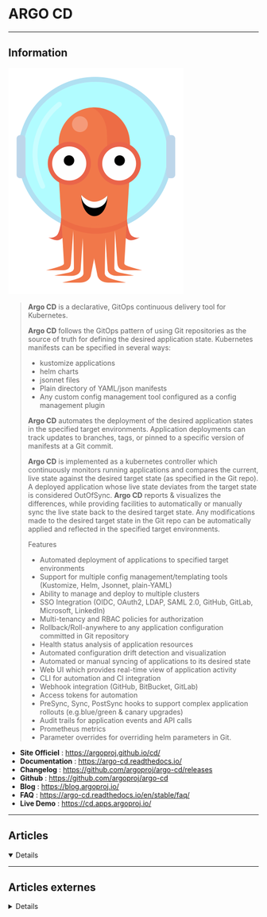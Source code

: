 # ARGO CD
----

## <i class="fa-solid fa-hashtag"></i> Information

![Logo](../../_media/apps/argocd/argocd_logo.png ':size=250 :no-zoom')


> <i class="fa-solid fa-quote-left"></i> **Argo CD** is a declarative, GitOps continuous delivery tool for Kubernetes.
> 
> **Argo CD** follows the GitOps pattern of using Git repositories as the source of truth for defining the desired application state. Kubernetes manifests can be specified in several ways:
>
> - kustomize applications
> - helm charts
> - jsonnet files
> - Plain directory of YAML/json manifests
> - Any custom config management tool configured as a config management plugin
>
> **Argo CD** automates the deployment of the desired application states in the specified target environments. Application deployments can track updates to branches, tags, or pinned to a specific version of manifests at a Git commit.
> 
> **Argo CD** is implemented as a kubernetes controller which continuously monitors running applications and compares the current, live state against the desired target state (as specified in the Git repo). A deployed application whose live state deviates from the target state is considered OutOfSync. **Argo CD** reports & visualizes the differences, while providing facilities to automatically or manually sync the live state back to the desired target state. Any modifications made to the desired target state in the Git repo can be automatically applied and reflected in the specified target environments.
> 
> Features
>
> - Automated deployment of applications to specified target environments
> - Support for multiple config management/templating tools (Kustomize, Helm, Jsonnet, plain-YAML)
> - Ability to manage and deploy to multiple clusters
> - SSO Integration (OIDC, OAuth2, LDAP, SAML 2.0, GitHub, GitLab, Microsoft, LinkedIn)
> - Multi-tenancy and RBAC policies for authorization
> - Rollback/Roll-anywhere to any application configuration committed in Git repository
> - Health status analysis of application resources
> - Automated configuration drift detection and visualization
> - Automated or manual syncing of applications to its desired state
> - Web UI which provides real-time view of application activity
> - CLI for automation and CI integration
> - Webhook integration (GitHub, BitBucket, GitLab)
> - Access tokens for automation
> - PreSync, Sync, PostSync hooks to support complex application rollouts (e.g.blue/green & canary upgrades)
> - Audit trails for application events and API calls
> - Prometheus metrics
> - Parameter overrides for overriding helm parameters in Git. <i class="fa-solid fa-quote-left fa-rotate-180"></i>


- <i class="fa-solid fa-globe"></i> **Site Officiel** : https://argoproj.github.io/cd/
- <i class="fa-solid fa-book"></i> **Documentation** : https://argo-cd.readthedocs.io/
- <i class="fa-solid fa-file-circle-question"></i> **Changelog** : https://github.com/argoproj/argo-cd/releases
- <i class="fa-brands fa-github"></i> **Github** : https://github.com/argoproj/argo-cd
- <i class="fab fa-blogger-b"></i> **Blog** : https://blog.argoproj.io/
- <i class="far fa-question-circle"></i> **FAQ** : https://argo-cd.readthedocs.io/en/stable/faq/
- <i class="far fa-calendar-alt"></i> **Live Demo** : https://cd.apps.argoproj.io/

---

## <i class="fa-regular fa-newspaper"></i> Articles

<details open>

</details>

---

## <i class="fa-solid fa-glasses"></i> Articles externes

<details>

- [Argo CD : Économiser ses deniers sans impacter la performance](https://blog.ippon.fr/2025/04/04/argo-cd-economiser-ses-deniers-sans-impacter-la-performance/)
- [ArgoCD, le meilleur ami du GitOps et de Kubernetes](https://fgtech.medium.com/argocd-le-meilleur-ami-du-gitops-et-de-kubernetes-25f2694c746)
- [3 patterns for deploying Helm charts with Argo CD](https://developers.redhat.com/articles/2023/05/25/3-patterns-deploying-helm-charts-argocd)
- [A Comprehensive Overview of Argo CD Architectures – 2024](https://codefresh.io/blog/a-comprehensive-overview-of-argo-cd-architectures-2024/)
- [A Fully Argo-Based Ecosystem For Continuous Delivery and Deployment](https://codefresh.io/blog/a-fully-argo-based-ecosystem-for-continuous-delivery-and-deployment/)
- [Applied GitOps with Argo CD](https://thenewstack.io/applied-gitops-with-argocd/)
- [Argo CD - GitOps Continuous Delivery for Kubernetes](https://www.youtube.com/watch?v=aWDIQMbp1cc&feature=youtu.be&t=1m4s)
- [Argo CD and Codefresh GitOps Security Updates 3/18/2024 – Preventing Brute-Force and Denial of Service](https://codefresh.io/blog/argo-cd-and-codefresh-gitops-security-updates-3-18-2024-preventing-brute-force-and-denial-of-service/)
- [Argo CD and Tekton: Match made in Kubernetes heaven](https://developers.redhat.com/blog/2020/11/03/argo-cd-and-tekton-match-made-in-kubernetes-heaven)
- [Argo CD Application Dependencies](https://codefresh.io/blog/argo-cd-application-dependencies/)
- [Argo CD Best Practices](https://codefresh.io/blog/argo-cd-best-practices/)
- [Argo CD: Applying GitOps Principles To Manage Production Environment In Kubernetes](https://youtu.be/vpWQeoaiRM4)
- [Automate CI/CD on pull requests with Argo CD ApplicationSets](https://developers.redhat.com/articles/2022/04/05/automate-cicd-pull-requests-argo-cd-applicationsets)
- [Automation of Everything - How To Combine Argo Events, Workflows & Pipelines, CD, and Rollouts](https://youtu.be/XNXJtxkUKeY)
- [Awesome-Argo: A Curated List of Awesome Projects and Resources Related to Argo](https://github.com/terrytangyuan/awesome-argo)
- [CI/CD in Light Speed with K8s and Argo CD](https://www.youtube.com/watch?v=OdzH82VpMwI&feature=youtu.be)
- [Combining Argo CD (GitOps), Crossplane (Control Plane), And KubeVela (OAM)](https://youtu.be/eEcgn_gU3SM)
- [Comparison of Argo CD, Spinnaker, Jenkins X, and Tekton](https://www.inovex.de/blog/spinnaker-vs-argo-cd-vs-tekton-vs-jenkins-x/)
- [Couchbase - How To Run a Database Cluster in Kubernetes Using Argo CD](https://youtu.be/nkPoPaVzExY)
- [Creating Temporary Preview Environments Based On Pull Requests With Argo CD And Codefresh](https://codefresh.io/continuous-deployment/creating-temporary-preview-environments-based-pull-requests-argo-cd-codefresh/)
- [Decentralized GitOps over environments](https://blogs.sap.com/2021/05/06/decentralized-gitops-over-environments/)
- [Deploy Argo CD with Ingress and TLS in Three Steps: No YAML Yak Shaving Required](https://itnext.io/deploy-argo-cd-with-ingress-and-tls-in-three-steps-no-yaml-yak-shaving-required-bc536d401491)
- [Deploying Microservices with GitOps](https://codefresh.io/blog/deploying-microservices-with-gitops/)
- [Dynamically scale the Argo CD application controller with OpenShift GitOps 1.10](https://developers.redhat.com/articles/2023/09/26/dynamically-scale-argo-cd-application-controller-openshift-gitops-110)
- [Enterprise CI/CD Best Practices – Part 1](https://codefresh.io/blog/enterprise-ci-cd-best-practices-part-1/)
- [Environments Based On Pull Requests (PRs): Using Argo CD To Apply GitOps Principles On Previews](https://youtu.be/cpAaI8p4R60)
- [From code to production with OpenShift Pipelines and Argo CD](https://developers.redhat.com/blog/2020/09/10/from-code-to-production-with-openshift-pipelines-and-argo-cd)
- [Getting Started with ArgoCD for GitOps Deployments](https://youtu.be/AvLuplh1skA)
- [Getting Started With GitOps and Argo CD](https://codefresh.io/blog/getting-started-with-gitops-and-argo-cd/)
- [GitOps Continuous Delivery with Argo and Codefresh](https://codefresh.io/events/cncf-member-webinar-gitops-continuous-delivery-argo-codefresh/)
- [GitOps Deployment and Kubernetes - using Argo CD](https://medium.com/riskified-technology/gitops-deployment-and-kubernetes-f1ab289efa4b)
- [GitOps for Kubeflow using Argo CD](https://v0-6.kubeflow.org/docs/use-cases/gitops-for-kubeflow/)
- [GitOps Toolsets on Kubernetes with CircleCI and Argo CD](https://www.digitalocean.com/community/tutorials/webinar-series-gitops-tool-sets-on-kubernetes-with-circleci-and-argo-cd)
- [GitOps Without Pipelines With ArgoCD Image Updater](https://youtu.be/avPUQin9kzU)
- [How to Apply GitOps to Everything - Combining Argo CD and Crossplane](https://youtu.be/yrj4lmScKHQ)
- [How to create Argo CD Applications Automatically using ApplicationSet? "Automation of GitOps"](https://amralaayassen.medium.com/how-to-create-argocd-applications-automatically-using-applicationset-automation-of-the-gitops-59455eaf4f72)
- [How to deploy single sign-on as code using GitOps](https://developers.redhat.com/articles/2023/04/10/how-deploy-single-sign-code-using-gitops)
- [How to Install and Upgrade Argo CD](https://codefresh.io/blog/how-to-install-and-upgrade-argo-cd/)
- [How to Kustomize your Codefresh/Argo Runtime](https://codefresh.io/blog/how-to-kustomize-your-codefresh-argo-runtime/)
- [How to Preview and Diff Your Argo CD Deployments](https://codefresh.io/blog/argo-cd-preview-diff/)
- [Introducing GitOps Versions: A Unified Way to Version Your Argo CD Applications](https://codefresh.io/blog/argocd-gitops-versions/)
- [Introducing Products: A Tool to Model Argo CD Application Relationships and Promotions](https://codefresh.io/blog/argocd-promotions-with-products/)
- [Introduction to Argo CD : Kubernetes DevOps CI/CD](https://www.youtube.com/watch?v=2WSJF7d8dUg&feature=youtu.be)
- [Machine Learning as Code](https://www.youtube.com/watch?v=VXrGp5er1ZE&t=0s&index=135&list=PLj6h78yzYM2PZf9eA7bhWnIh_mK1vyOfU). Among other things, describes how Kubeflow uses Argo CD to implement GitOPs for ML
- [Manage namespaces in multitenant clusters with Argo CD, Kustomize, and Helm](https://developers.redhat.com/articles/2022/04/13/manage-namespaces-multitenant-clusters-argo-cd-kustomize-and-helm)
- [Multi-Service Progressive Delivery with Argo Rollouts](https://codefresh.io/blog/multi-service-progressive-delivery-with-argo-rollouts/)
- [Multiple sources for Argo CD applications](https://developers.redhat.com/articles/2023/02/20/multiple-sources-argo-cd-applications)
- [Multiple sources for Argo CD applications](https://developers.redhat.com/articles/2023/02/20/multiple-sources-argo-cd-applications)
- [Prevent auto-reboot during Argo CD sync with machine configs](https://developers.redhat.com/articles/2021/12/20/prevent-auto-reboot-during-argo-cd-sync-machine-configs)
- [Progressive delivery for Kubernetes Config Maps using Argo Rollouts](https://codefresh.io/blog/progressive-delivery-for-kubernetes-config-maps-using-argo-rollouts/)
- [Progressive Delivery for Stateful Services Using Argo Rollouts](https://codefresh.io/blog/progressive-delivery-for-stateful-services-using-argo-rollouts/)
- [Scaling Argo CD Securely in 2024](https://codefresh.io/blog/scaling-argo-cd-securely-in-2024/)
- [Serverless, Tekton, and Argo CD: How to craft modern CI/CD workflows | DevNation Tech Talk](https://developers.redhat.com/devnation/tech-talks/serverless-tekton-argocd)
- [Setting up Argo CD with Helm](https://www.arthurkoziel.com/setting-up-argocd-with-helm/)
- [Simplify and Automate Deployments Using GitOps with IBM Multicloud Manager 3.1.2](https://www.ibm.com/cloud/blog/simplify-and-automate-deployments-using-gitops-with-ibm-multicloud-manager-3-1-2)
- [Six Critical Blindspots While Securing Argo CD](https://dnastacio.medium.com/gitops-argocd-security-cbb6fb6378bb)
- [Solving configuration drift using GitOps with Argo CD](https://www.cncf.io/blog/2020/12/17/solving-configuration-drift-using-gitops-with-argo-cd/)
- [Stay up to date with Argo CD and Renovate](https://mjpitz.com/blog/2020/12/03/renovate-your-gitops/)
- [Tutorial: Everything You Need To Become A GitOps Ninja](https://www.youtube.com/watch?v=r50tRQjisxw) 90m tutorial on GitOps and Argo CD.
- [Unveil the Secret Ingredients of Continuous Delivery at Enterprise Scale with Argo CD](https://akuity.io/blog/unveil-the-secret-ingredients-of-continuous-delivery-at-enterprise-scale-with-argocd-kubecon-china-2021/)
- [Using Argo CD & Datree for Stable Kubernetes CI/CD Deployments](https://youtu.be/17894DTru2Y)
- [Using Argo CD and Kustomize for ConfigMap Rollouts](https://codefresh.io/blog/using-argo-cd-and-kustomize-for-configmap-rollouts/)
- [Using Argo CDs new Config Management Plugins to Build Kustomize, Helm, and More](https://codefresh.io/blog/using-argo-cds-new-config-management-plugins-to-build-kustomize-helm-and-more/)
- [Welcome to the Argo CD Tutorial](https://redhat-scholars.github.io/argocd-tutorial/argocd-tutorial/index.html?sc_cid=7013a000002q0QMAAY)
- [Why You Should Choose Argo CD for GitOps](https://codefresh.io/blog/why-you-should-choose-argo-cd-for-gitops/)

</details>